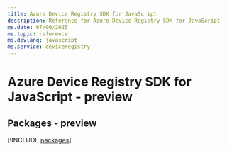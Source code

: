 ```yaml
---
title: Azure Device Registry SDK for JavaScript
description: Reference for Azure Device Registry SDK for JavaScript
ms.date: 07/09/2025
ms.topic: reference
ms.devlang: javascript
ms.service: deviceregistry
---
```

# Azure Device Registry SDK for JavaScript - preview
## Packages - preview
[!INCLUDE [packages](device-registry-index.md)]